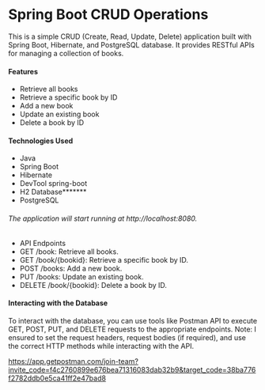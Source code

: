 # Spring Boot CRUD Operations

This is a simple CRUD (Create, Read, Update, Delete) application built with Spring Boot, Hibernate, and PostgreSQL database. It provides RESTful APIs for managing a collection of books.

#### Features
* Retrieve all books
* Retrieve a specific book by ID
* Add a new book
* Update an existing book
* Delete a book by ID

#### Technologies Used
* Java
* Spring Boot
* Hibernate
* DevTool spring-boot
* H2 Database*******
* PostgreSQL

###### The application will start running at http://localhost:8080.

* API Endpoints
* GET /book: Retrieve all books.
* GET /book/{bookid}: Retrieve a specific book by ID.
* POST /books: Add a new book.
* PUT /books: Update an existing book.
* DELETE /book/{bookid}: Delete a book by ID.

#### Interacting with the Database
To interact with the database, you can use tools like Postman API to execute GET, POST, PUT, and DELETE requests to the appropriate endpoints.
Note: I ensured to set the request headers, request bodies (if required), and use the correct HTTP methods while interacting with the API.

https://app.getpostman.com/join-team?invite_code=f4c2760899e676bea71316083dab32b9&target_code=38ba776f2782ddb0e5ca41ff2e47bad8 
